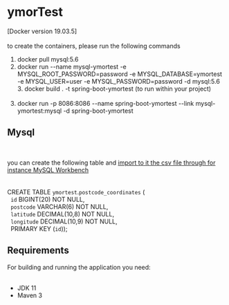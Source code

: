 # ymorTest

[Docker version 19.03.5]<br/>
<br/>
to create the containers, please run the following commands

1. docker pull mysql:5.6 <br/>
2. docker run --name mysql-ymortest -e MYSQL_ROOT_PASSWORD=password -e MYSQL_DATABASE=ymortest -e MYSQL_USER=user -e MYSQL_PASSWORD=password -d mysql:5.6 <br/>
3. docker build . -t spring-boot-ymortest  (to run within your project) <br/> 
4. docker run -p 8086:8086 --name spring-boot-ymortest --link mysql-ymortest:mysql -d spring-boot-ymortest <br/>

## Mysql<br/>
<br/>

you can create the following table and [import to it the csv file through for instance MySQL Workbench](https://dev.mysql.com/doc/workbench/en/wb-admin-export-import-table.html)
<br/>
<br/>
<br/>CREATE TABLE `ymortest`.`postcode_coordinates` ( <br/>
  `id` BIGINT(20) NOT NULL, <br/>
  `postcode` VARCHAR(6) NOT NULL, <br/>
  `latitude` DECIMAL(10,8) NOT NULL, <br/>
  `longitude` DECIMAL(10,9) NOT NULL, <br/>
  PRIMARY KEY (`id`)); <br/>
  
## Requirements<br/>
For building and running the application you need:<br/>
<br/>
* JDK 11
* Maven 3
